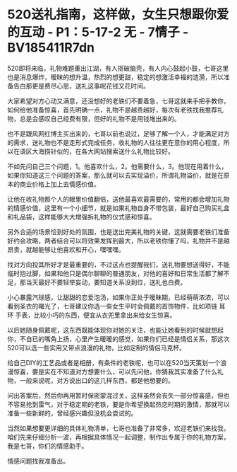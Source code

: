 # 520送礼指南，这样做，女生只想跟你爱的互动 - P1：5-17-2 无 - 7情子 - BV185411R7dn

520即将来临，礼物难题重出江湖，有人抠破脑壳，有人内心鼓起小鼓，七哥这里也是消息爆炸，暧昧的想升温，热烈的想更甜，稳定的想激活幸福的涟漪，所以准备告白那更是费尽心思，送礼这事呢花钱又花时间。

大家希望对方心动又满意，还没想好的老铁们不要着急，七哥这就来手把手教你，如何给他准备惊喜，首先明确一点，礼物不是越贵越好，每次有老铁找我推荐礼物，总是会感叹自己经费有限，但好的礼物不是用钱堆出来的。

也不是跟风网红博主买出来的，七哥以前也说过，足够了解一个人，才能满足对方的需求，送礼物也不是走形式完成任务，收礼物的人往往更在意你的用心程度，所以在语区大海捞针似的，在各大网站搜索送什么礼物比较好。

不如先问自己三个问题，1。他喜欢什么，2。他需要什么，3。他现在用着什么，如果你知道这三个问题的答案，那么就可以去实现溢价，所谓礼物溢价，就是在原本的商业价格上加上去情感价值。

让他在收礼物那个人的眼里价值翻倍，送他最喜欢最需要的，常用的都会增加礼物的情感价值，这里有一个小细节，就是如果礼物自身不带包装，最好自己购买礼盒和礼品袋，这样能够大大增强拆礼物的仪式感和惊喜。

另外合适的场景恰到好处的氛围，也是送出完美礼物的关键，这就需要老铁们准备好约会攻略，两者结合可以将效果发挥到最大，所以老铁你懂了吗，礼物并不是越昂贵，就越能够让他喜欢和开心，嘿嘿嘿。

找对方向投其所好才是最重要的，不过这点也提醒我们，送礼物要想送得好，不能临时抱过脚，如果和他只是偶尔聊聊的普通朋友，对他的喜好和日常生活都了解不足，那当天最好不要轻举妄动，要知道关系没到位，送礼也白费。

小心暴露汽球感，让甜甜的恋爱泡汤，如果你正处于暧昧期，已经萌萌浓浓，可以看到圣衣的曙光了，七哥建议你选一些女生平时会佩戴的首饰物件，比如项链 耳环 手表，比较小巧的东西，便宜从衣兜里拿出来给女生惊喜。

以后她随身佩戴呢，这东西既能体现你对她的关注，也能让她看到的时候就想起你，不自已的嘴角上扬，心里产生暖暖的感觉，如果你们已经是情侣关系，那这次520可以选一些实用又带点浪漫的礼物，比如定制的情侣马克杯。

给自己DIY的工艺品或者是相册，有条件的老铁呢，也可以在520当天策划一个浪漫惊喜，要是实在不知道对方想要什么，可以先问他，你猜我其实准备了什么礼物，一般来说呢，对方说出口的这几样东西，都是他想要的。

问出答案后，然后你再用暂时保密蒙混过关，这样虽然会丧失一部分惊喜感，但也不容易抢到雷气，对于稳定期的老铁，要是你希望换起热恋时期的激情，那就可以准备一些新鲜的，曾经感兴趣但没机会尝试的。

当然如果想要更详细的具体礼物清单，七哥也准备了非常多，欢迎老铁们来找我，咱们先来仔细分析一波，再根据具体情况一起调整，制作出专属于你的礼物方案，我是七哥，你们的情感助手。

情感问题找我准备出。